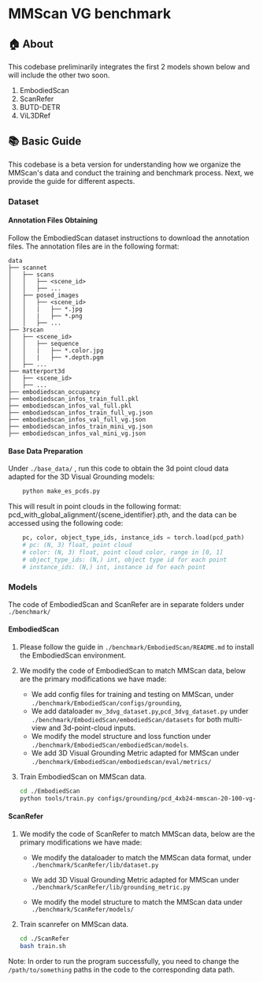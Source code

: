 # MMScan VG benchmark

## 🏠 About

This codebase preliminarily integrates the first 2 models shown below and will include the other two soon.

1. EmbodiedScan
2. ScanRefer
3. BUTD-DETR
4. ViL3DRef



## 📚 Basic Guide

This codebase is a beta version for understanding how we organize the MMScan's data and conduct the training and benchmark process. Next, we provide the guide for different aspects.

### Dataset

#### Annotation Files Obtaining
Follow the EmbodiedScan dataset instructions to download the annotation files. The annotation files are in the following format:

```
data
├── scannet
│   ├── scans
│   │   ├── <scene_id>
│   │   ├── ...
│   ├── posed_images
│   │   ├── <scene_id>
│   │   |   ├── *.jpg
│   │   |   ├── *.png
│   │   ├── ...
├── 3rscan
│   ├── <scene_id>
│   │   ├── sequence
│   │   |   ├── *.color.jpg
│   │   |   ├── *.depth.pgm
│   ├── ...
├── matterport3d
│   ├── <scene_id>
│   ├── ...
├── embodiedscan_occupancy
├── embodiedscan_infos_train_full.pkl
├── embodiedscan_infos_val_full.pkl
├── embodiedscan_infos_train_full_vg.json
├── embodiedscan_infos_val_full_vg.json
├── embodiedscan_infos_train_mini_vg.json
├── embodiedscan_infos_val_mini_vg.json
```

#### Base Data Preparation
Under `./base_data/` , run this code to obtain the 3d point cloud data adapted for the 3D Visual Grounding models:

``` bash
    python make_es_pcds.py
```

This will result in point clouds in the following format:
pcd_with_global_alignment/{scene_identifier}.pth, and the data can be accessed using the following code:

``` python
    pc, color, object_type_ids, instance_ids = torch.load(pcd_path)
    # pc: (N, 3) float, point cloud
    # color: (N, 3) float, point cloud color, range in [0, 1]
    # object_type_ids: (N,) int, object type id for each point
    # instance_ids: (N,) int, instance id for each point
```


### Models

The code of EmbodiedScan and ScanRefer are in separate folders under `./benchmark/`

#### EmbodiedScan

1. Please follow the guide in `./benchmark/EmbodiedScan/README.md` to install the EmbodiedScan environment.

2. We modify the code of EmbodiedScan to match MMScan data, below are the primary modifications we have made:

    * We add config files for training and testing on MMScan, under `./benchmark/EmbodiedScan/configs/grounding`, 
    * We add dataloader `mv_3dvg_dataset.py`,`pcd_3dvg_dataset.py` under `./benchmark/EmbodiedScan/embodiedScan/datasets` for both multi-view and 3d-point-cloud inputs.
    * We modify the model structure and loss function under `./benchmark/EmbodiedScan/embodiedScan/models`.
    * We add 3D Visual Grounding Metric adapted for MMScan under `./benchmark/EmbodiedScan/embodiedscan/eval/metrics/`


3. Train EmbodiedScan on MMScan data.

    ```bash
    cd ./EmbodiedScan
    python tools/train.py configs/grounding/pcd_4xb24-mmscan-20-100-vg-9dof.py --work-dir exps/Embodiedscan
    ```
#### ScanRefer

1. We modify the code of ScanRefer to match MMScan data, below are the primary modifications we have made:

    * We modify the dataloader to match the MMScan data format, under `./benchmark/ScanRefer/lib/dataset.py`

    * We add 3D Visual Grounding Metric adapted for MMScan under `./benchmark/ScanRefer/lib/grounding_metric.py`

    * We modify the model structure to match the MMScan data under `./benchmark/ScanRefer/models/`

2. Train scanrefer on MMScan data.

    ```bash
    cd ./ScanRefer
    bash train.sh
    ```

Note: In order to run the program successfully, you need to change the `/path/to/something` paths in the code to the corresponding data path.

   